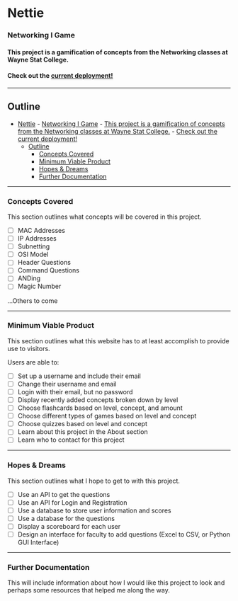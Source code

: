 # Nettie

### Networking I Game

#### This project is a gamification of concepts from the Networking classes at Wayne Stat College.

#### Check out the [current deployment!][Deployment]

---
## Outline

- [Nettie](#nettie)
		- [Networking I Game](#networking-i-game)
			- [This project is a gamification of concepts from the Networking classes at Wayne Stat College.](#this-project-is-a-gamification-of-concepts-from-the-networking-classes-at-wayne-stat-college)
			- [Check out the current deployment!](#check-out-the-current-deployment)
	- [Outline](#outline)
		- [Concepts Covered](#concepts-covered)
		- [Minimum Viable Product](#minimum-viable-product)
		- [Hopes \& Dreams](#hopes--dreams)
		- [Further Documentation](#further-documentation)

---

### Concepts Covered
<div name="concepts-covered"/>

This section outlines what concepts will be covered in this project.
- [ ] MAC Addresses
- [ ] IP Addresses
- [ ] Subnetting
- [ ] OSI Model
- [ ] Header Questions
- [ ] Command Questions
- [ ] ANDing
- [ ] Magic Number

...Others to come

---

### Minimum Viable Product
<div name="minimum-viable-product"/>

This section outlines what this website has to at least accomplish to provide use to visitors.

Users are able to:
- [ ] Set up a username and include their email
- [ ] Change their username and email
- [ ] Login with their email, but no password
- [ ] Display recently added concepts broken down by level
- [ ] Choose flashcards based on level, concept, and amount
- [ ] Choose different types of games based on level and concept
- [ ] Choose quizzes based on level and concept
- [ ] Learn about this project in the About section
- [ ] Learn who to contact for this project

---

### Hopes & Dreams
<div name="hopes-dreams"/>

This section outlines what I hope to get to with this project.

- [ ] Use an API to get the questions
- [ ] Use an API for Login and Registration
- [ ] Use a database to store user information and scores
- [ ] Use a database for the questions
- [ ] Display a scoreboard for each user
- [ ] Design an interface for faculty to add questions (Excel to CSV, or Python GUI Interface)

---

### Further Documentation
<div name="documentation"/>

This will include information about how I would like this project to look and perhaps some resources that helped me along the way.




[Deployment]: https://nottommy11.github.io/react-test-deploy
